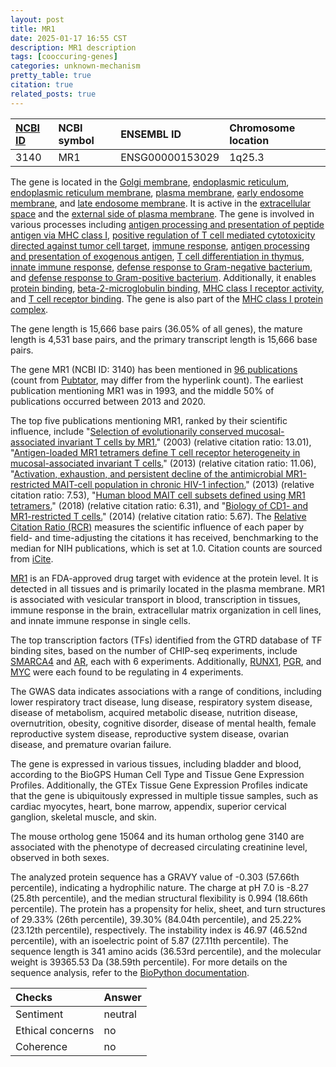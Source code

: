 ```yaml
---
layout: post
title: MR1
date: 2025-01-17 16:55 CST
description: MR1 description
tags: [cooccuring-genes]
categories: unknown-mechanism
pretty_table: true
citation: true
related_posts: true
---
```




| [NCBI ID](https://www.ncbi.nlm.nih.gov/gene/3140) | NCBI symbol | ENSEMBL ID | Chromosome location |
| :-------- | :------- | :-------- | :------- |
| 3140  | MR1 | ENSG00000153029 | 1q25.3 |



The gene is located in the [Golgi membrane](https://amigo.geneontology.org/amigo/term/GO:0000139), [endoplasmic reticulum](https://amigo.geneontology.org/amigo/term/GO:0005783), [endoplasmic reticulum membrane](https://amigo.geneontology.org/amigo/term/GO:0005789), [plasma membrane](https://amigo.geneontology.org/amigo/term/GO:0005886), [early endosome membrane](https://amigo.geneontology.org/amigo/term/GO:0031901), and [late endosome membrane](https://amigo.geneontology.org/amigo/term/GO:0031902). It is active in the [extracellular space](https://amigo.geneontology.org/amigo/term/GO:0005615) and the [external side of plasma membrane](https://amigo.geneontology.org/amigo/term/GO:0009897). The gene is involved in various processes including [antigen processing and presentation of peptide antigen via MHC class I](https://amigo.geneontology.org/amigo/term/GO:0002474), [positive regulation of T cell mediated cytotoxicity directed against tumor cell target](https://amigo.geneontology.org/amigo/term/GO:0002854), [immune response](https://amigo.geneontology.org/amigo/term/GO:0006955), [antigen processing and presentation of exogenous antigen](https://amigo.geneontology.org/amigo/term/GO:0019884), [T cell differentiation in thymus](https://amigo.geneontology.org/amigo/term/GO:0033077), [innate immune response](https://amigo.geneontology.org/amigo/term/GO:0045087), [defense response to Gram-negative bacterium](https://amigo.geneontology.org/amigo/term/GO:0050829), and [defense response to Gram-positive bacterium](https://amigo.geneontology.org/amigo/term/GO:0050830). Additionally, it enables [protein binding](https://amigo.geneontology.org/amigo/term/GO:0005515), [beta-2-microglobulin binding](https://amigo.geneontology.org/amigo/term/GO:0030881), [MHC class I receptor activity](https://amigo.geneontology.org/amigo/term/GO:0032393), and [T cell receptor binding](https://amigo.geneontology.org/amigo/term/GO:0042608). The gene is also part of the [MHC class I protein complex](https://amigo.geneontology.org/amigo/term/GO:0042612).


The gene length is 15,666 base pairs (36.05% of all genes), the mature length is 4,531 base pairs, and the primary transcript length is 15,666 base pairs.


The gene MR1 (NCBI ID: 3140) has been mentioned in [96 publications](https://pubmed.ncbi.nlm.nih.gov/?term=%22MR1%22) (count from [Pubtator](https://academic.oup.com/nar/article/47/W1/W587/5494727), may differ from the hyperlink count). The earliest publication mentioning MR1 was in 1993, and the middle 50% of publications occurred between 2013 and 2020.


The top five publications mentioning MR1, ranked by their scientific influence, include "[Selection of evolutionarily conserved mucosal-associated invariant T cells by MR1.](https://pubmed.ncbi.nlm.nih.gov/12634786)" (2003) (relative citation ratio: 13.01), "[Antigen-loaded MR1 tetramers define T cell receptor heterogeneity in mucosal-associated invariant T cells.](https://pubmed.ncbi.nlm.nih.gov/24101382)" (2013) (relative citation ratio: 11.06), "[Activation, exhaustion, and persistent decline of the antimicrobial MR1-restricted MAIT-cell population in chronic HIV-1 infection.](https://pubmed.ncbi.nlm.nih.gov/23243281)" (2013) (relative citation ratio: 7.53), "[Human blood MAIT cell subsets defined using MR1 tetramers.](https://pubmed.ncbi.nlm.nih.gov/29437263)" (2018) (relative citation ratio: 6.31), and "[Biology of CD1- and MR1-restricted T cells.](https://pubmed.ncbi.nlm.nih.gov/24499274)" (2014) (relative citation ratio: 5.67). The [Relative Citation Ratio (RCR)](https://journals.plos.org/plosbiology/article?id=10.1371/journal.pbio.1002541) measures the scientific influence of each paper by field- and time-adjusting the citations it has received, benchmarking to the median for NIH publications, which is set at 1.0. Citation counts are sourced from [iCite](https://icite.od.nih.gov).


[MR1](https://www.proteinatlas.org/ENSG00000153029-MR1) is an FDA-approved drug target with evidence at the protein level. It is detected in all tissues and is primarily located in the plasma membrane. MR1 is associated with vesicular transport in blood, transcription in tissues, immune response in the brain, extracellular matrix organization in cell lines, and innate immune response in single cells.


The top transcription factors (TFs) identified from the GTRD database of TF binding sites, based on the number of CHIP-seq experiments, include [SMARCA4](https://www.ncbi.nlm.nih.gov/gene/6597) and [AR](https://www.ncbi.nlm.nih.gov/gene/367), each with 6 experiments. Additionally, [RUNX1](https://www.ncbi.nlm.nih.gov/gene/861), [PGR](https://www.ncbi.nlm.nih.gov/gene/5241), and [MYC](https://www.ncbi.nlm.nih.gov/gene/4609) were each found to be regulating in 4 experiments.



The GWAS data indicates associations with a range of conditions, including lower respiratory tract disease, lung disease, respiratory system disease, disease of metabolism, acquired metabolic disease, nutrition disease, overnutrition, obesity, cognitive disorder, disease of mental health, female reproductive system disease, reproductive system disease, ovarian disease, and premature ovarian failure.



The gene is expressed in various tissues, including bladder and blood, according to the BioGPS Human Cell Type and Tissue Gene Expression Profiles. Additionally, the GTEx Tissue Gene Expression Profiles indicate that the gene is ubiquitously expressed in multiple tissue samples, such as cardiac myocytes, heart, bone marrow, appendix, superior cervical ganglion, skeletal muscle, and skin.



The mouse ortholog gene 15064 and its human ortholog gene 3140 are associated with the phenotype of decreased circulating creatinine level, observed in both sexes.


The analyzed protein sequence has a GRAVY value of -0.303 (57.66th percentile), indicating a hydrophilic nature. The charge at pH 7.0 is -8.27 (25.8th percentile), and the median structural flexibility is 0.994 (18.66th percentile). The protein has a propensity for helix, sheet, and turn structures of 29.33% (26th percentile), 39.30% (84.04th percentile), and 25.22% (23.12th percentile), respectively. The instability index is 46.97 (46.52nd percentile), with an isoelectric point of 5.87 (27.11th percentile). The sequence length is 341 amino acids (36.53rd percentile), and the molecular weight is 39365.53 Da (38.59th percentile). For more details on the sequence analysis, refer to the [BioPython documentation](https://biopython.org/docs/1.75/api/Bio.SeqUtils.ProtParam.html).





| Checks    | Answer |
| :-------- | :------- |
| Sentiment  | neutral   |
| Ethical concerns | no     |
| Coherence    | no    |